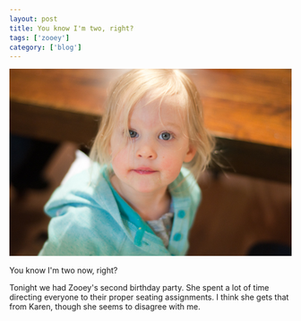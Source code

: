 ```yaml
---
layout: post
title: You know I'm two, right?
tags: ['zooey']
category: ['blog']
---
```


![I'm Two](/media/2011/02/im_two.jpg)

You know I'm two now, right?

Tonight we had Zooey's second birthday party. She spent a lot of time
directing everyone to their proper seating assignments. I think she gets
that from Karen, though she seems to disagree with me.

